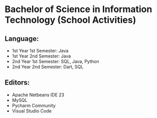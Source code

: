# Bachelor of Science in Information Technology (School Activities)

## Language:
* 1st Year 1st Semester: Java
* 1st Year 2nd Semester: Java
* 2nd Year 1st Semester: SQL, Java, Python
* 2nd Year 2nd Semester: Dart, SQL

## Editors:
* Apache Netbeans IDE 23
* MySQL
* Pycharm Community
* Visual Studio Code
